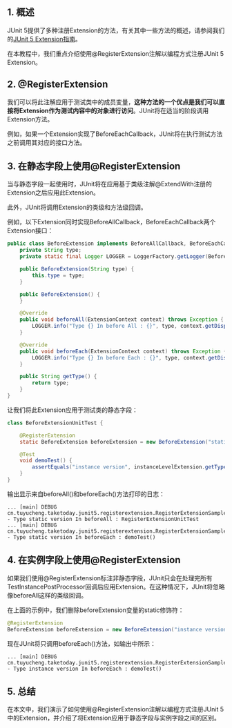 ## 1. 概述

JUnit 5提供了多种注册Extension的方法，有关其中一些方法的概述，请参阅我们的[JUnit 5 Extension指南]()。

在本教程中，我们重点介绍使用@RegisterExtension注解以编程方式注册JUnit 5 Extension。

## 2. @RegisterExtension

我们可以将此注解应用于测试类中的成员变量，**这种方法的一个优点是我们可以直接将Extension作为测试内容中的对象进行访问**。JUnit将在适当的阶段调用Extension方法。

例如，如果一个Extension实现了BeforeEachCallback，JUnit将在执行测试方法之前调用其对应的接口方法。

## 3. 在静态字段上使用@RegisterExtension

当与静态字段一起使用时，JUnit将在应用基于类级注解@ExtendWith注册的Extension之后应用此Extension。

此外，JUnit将调用Extension的类级和方法级回调。

例如，以下Extension同时实现BeforeAllCallback，BeforeEachCallback两个Extension接口：

```java
public class BeforeExtension implements BeforeAllCallback, BeforeEachCallback {
    private String type;
    private static final Logger LOGGER = LoggerFactory.getLogger(BeforeExtension.class);

    public BeforeExtension(String type) {
        this.type = type;
    }

    public BeforeExtension() {
    }

    @Override
    public void beforeAll(ExtensionContext context) throws Exception {
        LOGGER.info("Type {} In before All : {}", type, context.getDisplayName());
    }

    @Override
    public void beforeEach(ExtensionContext context) throws Exception {
        LOGGER.info("Type {} In before Each : {}", type, context.getDisplayName());
    }

    public String getType() {
        return type;
    }
}
```

让我们将此Extension应用于测试类的静态字段：

```java
class BeforeExtensionUnitTest {

    @RegisterExtension
    static BeforeExtension beforeExtension = new BeforeExtension("static version");

    @Test
    void demoTest() {
        assertEquals("instance version", instanceLevelExtension.getType());
    }
}
```

输出显示来自beforeAll()和beforeEach()方法打印的日志：

```shell
... [main] DEBUG cn.tuyucheng.taketoday.junit5.registerextension.RegisterExtensionSampleExtension - Type static version In beforeAll : RegisterExtensionUnitTest
... [main] DEBUG cn.tuyucheng.taketoday.junit5.registerextension.RegisterExtensionSampleExtension - Type static version In beforeEach : demoTest()
```

## 4. 在实例字段上使用@RegisterExtension

如果我们使用@RegisterExtension标注非静态字段，JUnit只会在处理完所有TestInstancePostProcessor回调后应用Extension。在这种情况下，JUnit将忽略像beforeAll这样的类级回调。

在上面的示例中，我们删除beforeExtension变量的static修饰符：

```java
@RegisterExtension
BeforeExtension beforeExtension = new BeforeExtension("instance version");
```

现在JUnit将只调用beforeEach()方法，如输出中所示：

```shell
... [main] DEBUG cn.tuyucheng.taketoday.junit5.registerextension.RegisterExtensionSampleExtension - Type instance version In beforeEach : demoTest()
```

## 5. 总结

在本文中，我们演示了如何使用@RegisterExtension注解以编程方式注册JUnit 5中的Extension，并介绍了将Extension应用于静态字段与实例字段之间的区别。